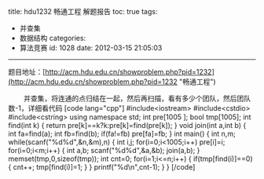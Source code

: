 title: hdu1232 畅通工程 解题报告
toc: true
tags:
  - 并查集
  - 数据结构
categories:
  - 算法竞赛
id: 1028
date: 2012-03-15 21:05:03
---

题目地址：[http://acm.hdu.edu.cn/showproblem.php?pid=1232](http://acm.hdu.edu.cn/showproblem.php?pid=1232 "畅通工程")

&nbsp;&nbsp;&nbsp;&nbsp;&nbsp;&nbsp;&nbsp;&nbsp;并查集，将连通的点归结在一起，然后再扫描，看有多少个团队，然后团队数-1，详细看代码
[code lang="cpp"]
#include&lt;iostream&gt;
#include&lt;cstdio&gt;
#include&lt;cstring&gt;
using namespace std;
int pre[1005 ];
bool tmp[1005];
int find(int k)
{
	return pre[k]==k?k:pre[k]=find(pre[k]);
}
void join(int a,int b)
{
	int fa=find(a);
	int fb=find(b);
	if(fa!=fb)
		pre[fa]=fb;
}
int main()
{
	int n,m;
	while(scanf(&quot;%d%d&quot;,&amp;n,&amp;m),n)
	{
		int i,j;
		for(i=0;i&lt;1005;i++)
			pre[i]=i;
		for(i=0;i&lt;m;i++)
		{
			int a,b;
			scanf(&quot;%d%d&quot;,&amp;a,&amp;b);
			join(a,b);
		}
		memset(tmp,0,sizeof(tmp));
		int cnt=0;
		for(i=1;i&lt;=n;i++)
		{
			if(tmp[find(i)]==0)
			{
				cnt++;
				tmp[find(i)]=1;
			}
		}
		printf(&quot;%d\n&quot;,cnt-1);
	}
}
[/code]